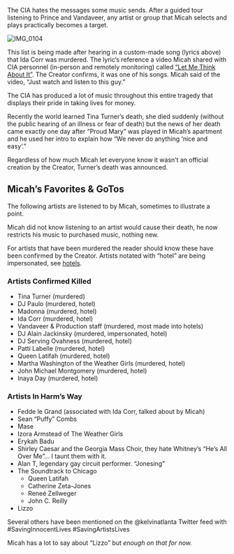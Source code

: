 The CIA hates the messages some music sends. After a guided tour listening to Prince and Vandaveer, any artist or group that Micah selects and plays practically becomes a target. 

![IMG_0104](https://github.com/Mission23/Mission23/assets/140252803/f73b366c-afdb-4180-8656-39969a1b4d8a)

This list is being made after hearing in a custom-made song (lyrics above) that Ida Corr was murdered. The lyric’s reference a video Micah shared with CIA personnel (in-person and remotely monitoring) called [“Let Me Think About It”](https://youtu.be/7gkhE7t4KCE?si=aE-Q7pw696UqXG16). The Creator confirms, it was one of his songs. Micah said of the video, “Just watch and listen to this guy.”

The CIA has produced a lot of music throughout this entire tragedy that displays their pride in taking lives for money. 

Recently the world learned Tina Turner’s death, she died suddenly (without the public hearing of an illness or fear of death) but the news of her death came exactly one day after “Proud Mary” was played in Micah’s apartment and he used her intro to explain how “We never do anything ‘nice and easy’.”

Regardless of how much Micah let everyone know it wasn’t an official creation by the Creator, Turner’s death was announced. 

## Micah’s Favorites & GoTos
The following artists are listened to by Micah, sometimes to illustrate a point. 

Micah did not know listening to an artist would cause their death, he now restricts his music to purchased music, nothing new. 

For artists that have been murdered the reader should know these have been confirmed by the Creator. Artists notated with “hotel” are being impersonated, see [hotels](https://github.com/mission23/mission23/wiki/Hotels).

### Artists Confirmed Killed
* Tina Turner (murdered)
* DJ Paulo (murdered, hotel)
* Madonna (murdered, hotel)
* Ida Corr (murdered, hotel)
* Vandaveer & Production staff (murdered, most made into hotels)
* DJ Alain Jackinsky (murdered, impersonated, hotel)
* DJ Serving Ovahness (murdered, hotel)
* Patti Labelle (murdered, hotel)
* Queen Latifah (murdered, hotel)
* Martha Washington of the Weather Girls (murdered, hotel)
* John Michael Montgomery (murdered, hotel)
* Inaya Day (murdered, hotel)

### Artists In Harm’s Way
* Fedde le Grand (associated with Ida Corr, talked about by Micah)
* Sean “Puffy” Combs
* Mase 
* Izora Armstead of The Weather Girls
* Erykah Badu 
* Shirley Caesar and the Georgia Mass Choir, they hate Whitney’s “He’s All Over Me”… I taunt them with it. 
* Alan T, legendary gay circuit performer. “Jonesing”
* The Soundtrack to Chicago 
     - Queen Latifah
     - Catherine Zeta-Jones
     - Reneé Zellweger 
     - John C. Reilly
* Lizzo

Several others have been mentioned on the @kelvinatlanta Twitter feed with #SavingInnocentLives #SavingArtistsLives 

Micah has a lot to say about “Lizzo” but _enough on that for now._